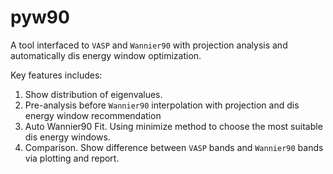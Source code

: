 # pyw90

A tool interfaced to `VASP` and `Wannier90` with projection analysis and automatically dis energy window optimization.

Key features includes: 

1. Show distribution of eigenvalues.
2. Pre-analysis before `Wannier90` interpolation with projection and dis energy window recommendation
3. Auto Wannier90 Fit. Using minimize method to choose the most suitable dis energy windows. 
4. Comparison. Show difference between `VASP` bands and `Wannier90` bands via plotting and report.